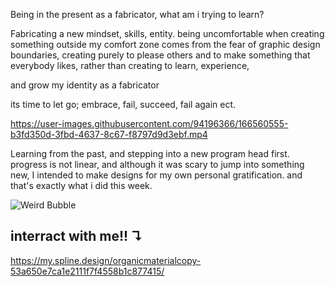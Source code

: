Being in the present as a fabricator, what am i trying to learn? 

Fabricating a new mindset, skills, entity.
being uncomfortable when creating something outside my comfort zone comes from the fear of graphic design boundaries, 
creating purely to please others and to make something that everybody likes, rather than creating to learn, experience, 

and grow my identity as a fabricator

its time to let go; embrace, fail, succeed, fail again ect.

https://user-images.githubusercontent.com/94196366/166560555-b3fd350d-3fbd-4637-8c67-f8797d9d3ebf.mp4

Learning from the past, and stepping into a new program head first.
progress is not linear, and although it was scary to jump into something new, I intended to make designs for my own personal gratification. 
and that's exactly what i did this week.

![Weird Bubble ](https://user-images.githubusercontent.com/94196366/167036843-f1da11ad-2efa-415c-aa1e-36b63887c7ed.jpg)

## interract with me!! ↴

https://my.spline.design/organicmaterialcopy-53a650e7ca1e2111f7f4558b1c877415/
